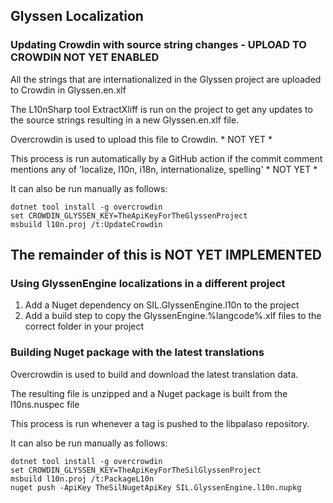 ## Glyssen Localization

### Updating Crowdin with source string changes - UPLOAD TO CROWDIN NOT YET ENABLED

All the strings that are internationalized in the Glyssen project are uploaded to Crowdin in Glyssen.en.xlf

The L10nSharp tool ExtractXliff is run on the project to get any updates to the source strings resulting in a new Glyssen.en.xlf file.

Overcrowdin is used to upload this file to Crowdin. * NOT YET *

This process is run automatically by a GitHub action if the commit comment mentions any of 'localize, l10n, i18n, internationalize, spelling' * NOT YET *

It can also be run manually as follows:
```
dotnet tool install -g overcrowdin
set CROWDIN_GLYSSEN_KEY=TheApiKeyForTheGlyssenProject
msbuild l10n.proj /t:UpdateCrowdin
```

## The remainder of this is NOT YET IMPLEMENTED ##

### Using GlyssenEngine localizations in a different project

1. Add a Nuget dependency on SIL.GlyssenEngine.l10n to the project
2. Add a build step to copy the GlyssenEngine.%langcode%.xlf files to the correct folder in your project

### Building Nuget package with the latest translations

Overcrowdin is used to build and download the latest translation data.

The resulting file is unzipped and a Nuget package is built from the l10ns.nuspec file

This process is run whenever a tag is pushed to the libpalaso repository.

It can also be run manually as follows:
```
dotnet tool install -g overcrowdin
set CROWDIN_GLYSSEN_KEY=TheApiKeyForTheSilGlyssenProject
msbuild l10n.proj /t:PackageL10n
nuget push -ApiKey TheSilNugetApiKey SIL.GlyssenEngine.l10n.nupkg
```